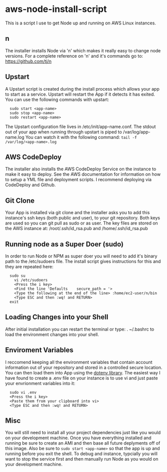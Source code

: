# aws-node-install-script
This is a script I use to get Node up and running on AWS Linux instances. 

## n
The installer installs Node via 'n' which makes it really easy to change node versions. For a complete reference on 'n' and it's commands go to: https://github.com/tj/n

## Upstart
A Upstart script is created during the install process which allows your app to start as a service. Upstart will restart the App if it detects it has exited. You can use the following commands with upstart: 
```
  sudo start <app-name>
  sudo stop <app-name>
  sudo restart <app-name>
```  
The Upstart configuration file lives in /etc/init/app-name.conf. The stdout out of your app when running through upstart is piped to /var/log/app-name.log You can watch it with the following command: ```tail -f /var/log/<app-name>.log```

## AWS CodeDeploy
The installer also installs the AWS CodeDeploy Service on the instance to make it easy to deploy. See the AWS documentation for information on how to setup a YML file and deployment scripts. I recommend deploying via CodeDeploy and Github.

## Git Clone
Your App is installed via git clone and the installer asks you to add this instance's ssh keys 
(both public and user), to your git repository. Both keys are used so you can git pull as sudo or as user. The key files are stored on the AWS instance at: /root/.ssh/id_rsa.pub and /home/.ssh/id_rsa.pub

## Running node as a Super Doer (sudo)
In order to run Node or NPM as super doer you will need to add it's binary path to the /etc/sudoers file. The install script gives instructions for this and they are repeated here:
```
  sudo su
    vi /etc/sudoers
    <Press the i key>
    <Find the line 'Defaults    secure_path = '>
    <Type the following at the end of the line> :home/ec2-user/n/bin
    <Type ESC and then :wq! and RETURN>
  exit
```
## Loading Changes into your Shell
After initial installation you can restart the terminal or type: 
  . ~/.bashrc
to load the environment changes into your shell.

## Enviroment Variables
I reccomend keeping all the environment variables that contain account information out of your repository and stored in a controlled secure location. You can then load them into App using the [dotenv library](https://github.com/motdotla/dotenv). The easiest way I have found to create a .env file on your instance is to use vi and just paste your envrionment variables into it:
```
  sudo vi .env
  <Press the i key>
  <Paste them from your clipboard into vi>
  <Type ESC and then :wq! and RETURN>
```

## Misc
You will still need to install all your project dependencies just like you would on your development machine. Once you have everything installed and running be sure to create an AMI and then base all future deplyments off of this image. Also be sure to ```sudo start <app-name>``` so that the app is up and running before you exit the shell. To debug and instance, typcially you will want to stop the service first and then manually run Node as you would on your development machine.